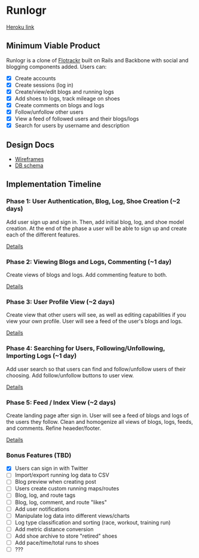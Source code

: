 # Runlogr

[Heroku link][heroku]

[heroku]: http://runlogr.herokuapp.com/

## Minimum Viable Product
Runlogr is a clone of [Flotrackr][flotrack] built on Rails and Backbone with social and blogging components added. Users can:

[flotrack]: http://www.flotrack.org/page/Flotrackr

- [x] Create accounts
- [x] Create sessions (log in)
- [x] Create/view/edit blogs and running logs
- [x] Add shoes to logs, track mileage on shoes
- [x] Create comments on blogs and logs
- [x] Follow/unfollow other users
- [x] View a feed of followed users and their blogs/logs
- [X] Search for users by username and description

## Design Docs
* [Wireframes][views]
* [DB schema][schema]

[views]: ./_proposal/docs/views.md
[schema]: ./_proposal/docs/schema.md

## Implementation Timeline

### Phase 1: User Authentication, Blog, Log, Shoe Creation (~2 days)

Add user sign up and sign in. Then, add initial blog, log, and shoe model creation. At the end of the phase a user will be able to sign up and create each of the different features.

[Details][phase1]

### Phase 2: Viewing Blogs and Logs, Commenting (~1 day)

Create views of blogs and logs. Add commenting feature to both.

[Details][phase2]

### Phase 3: User Profile View (~2 days)

Create view that other users will see, as well as editing capabilities if you view your own profile. User will see a feed of the user's blogs and logs.

[Details][phase3]

### Phase 4: Searching for Users, Following/Unfollowing, Importing Logs (~1 day)

Add user search so that users can find and follow/unfollow users of their choosing. Add follow/unfollow buttons to user view.

[Details][phase4]

### Phase 5: Feed / Index View (~2 days)

Create landing page after sign in. User will see a feed of blogs and logs of the users they follow. Clean and homogenize all views of blogs, logs, feeds, and comments. Refine heaeder/footer.

[Details][phase5]

[phase1]: ./_proposal/docs/phases/phase1.md
[phase2]: ./_proposal/docs/phases/phase2.md
[phase3]: ./_proposal/docs/phases/phase3.md
[phase4]: ./_proposal/docs/phases/phase4.md
[phase5]: ./_proposal/docs/phases/phase5.md

### Bonus Features (TBD)
- [X] Users can sign in with Twitter
- [ ] Import/export running log data to CSV
- [ ] Blog preview when creating post
- [ ] Users create custom running maps/routes
- [ ] Blog, log, and route tags
- [ ] Blog, log, comment, and route "likes"
- [ ] Add user notifications
- [ ] Manipulate log data into different views/charts
- [ ] Log type classification and sorting (race, workout, training run)
- [ ] Add metric distance conversion
- [ ] Add shoe archive to store "retired" shoes
- [ ] Add pace/time/total runs to shoes
- [ ] ???
